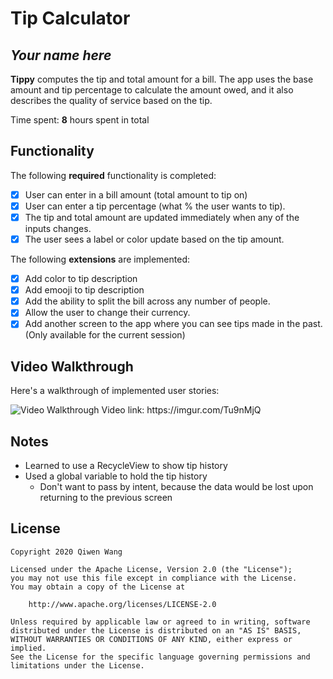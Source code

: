 # Tip Calculator 

## *Your name here*

**Tippy** computes the tip and total amount for a bill. The app uses the base amount and tip percentage to calculate the amount owed, and it also describes the quality of service based on the tip.

Time spent: **8** hours spent in total

## Functionality 

The following **required** functionality is completed:

* [X] User can enter in a bill amount (total amount to tip on)
* [X] User can enter a tip percentage (what % the user wants to tip).
* [X] The tip and total amount are updated immediately when any of the inputs changes.
* [X] The user sees a label or color update based on the tip amount. 

The following **extensions** are implemented:

* [X] Add color to tip description
* [X] Add emooji to tip description
* [X] Add the ability to split the bill across any number of people.
* [X] Allow the user to change their currency.
* [X] Add another screen to the app where you can see tips made in the past. (Only available for the current session)

## Video Walkthrough

Here's a walkthrough of implemented user stories:

<img src='https://imgur.com/Tu9nMjQ' title='Video Walkthrough' width='' alt='Video Walkthrough' />
Video link: https://imgur.com/Tu9nMjQ

## Notes

- Learned to use a RecycleView to show tip history
- Used a global variable to hold the tip history
    - Don't want to pass by intent, because the data would be lost upon returning to the previous screen
    
## License

    Copyright 2020 Qiwen Wang

    Licensed under the Apache License, Version 2.0 (the "License");
    you may not use this file except in compliance with the License.
    You may obtain a copy of the License at

        http://www.apache.org/licenses/LICENSE-2.0

    Unless required by applicable law or agreed to in writing, software
    distributed under the License is distributed on an "AS IS" BASIS,
    WITHOUT WARRANTIES OR CONDITIONS OF ANY KIND, either express or implied.
    See the License for the specific language governing permissions and
    limitations under the License.
